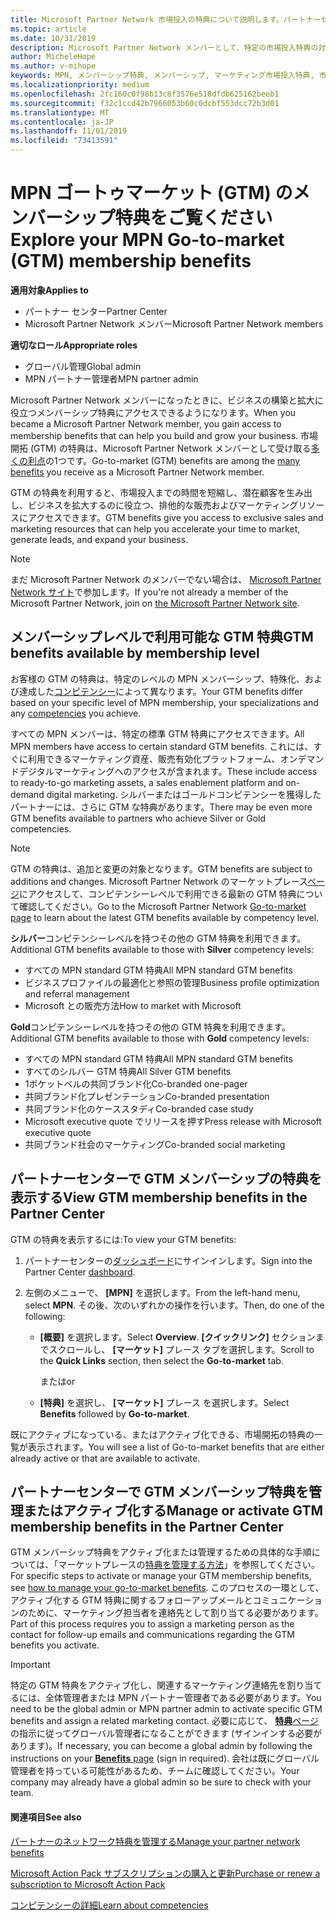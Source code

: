 ```yaml
---
title: Microsoft Partner Network 市場投入の特典について説明します。パートナーセンター
ms.topic: article
ms.date: 10/31/2019
description: Microsoft Partner Network メンバーとして、特定の市場投入特典の対象となる場合があります。 パートナーセンターで利用可能な、市場投入のさまざまなレベルの特典と、それらをアクティブ化して管理する方法について説明します。
author: MicheleHope
ms.author: v-mihope
keywords: MPN, メンバーシップ特典, メンバーシップ, マーケティング市場投入特典, 市場投入, マーケットへの移行, GTM, ゴールドメンバーシップ, シルバーメンバーシップ
ms.localizationpriority: medium
ms.openlocfilehash: 2fc160c0f98b13c8f3576e518dfdb625162beeb1
ms.sourcegitcommit: f32c1ccd42b7966053b60c0dcbf553dcc72b3d01
ms.translationtype: MT
ms.contentlocale: ja-JP
ms.lasthandoff: 11/01/2019
ms.locfileid: "73413591"
---
```

# <a name="explore-your-mpn-go-to-market-gtm-membership-benefits"></a><span data-ttu-id="99d98-105">MPN ゴートゥマーケット (GTM) のメンバーシップ特典をご覧ください</span><span class="sxs-lookup"><span data-stu-id="99d98-105">Explore your MPN Go-to-market (GTM) membership benefits</span></span>

<span data-ttu-id="99d98-106">**適用対象**</span><span class="sxs-lookup"><span data-stu-id="99d98-106">**Applies to**</span></span>

- <span data-ttu-id="99d98-107">パートナー センター</span><span class="sxs-lookup"><span data-stu-id="99d98-107">Partner Center</span></span>
- <span data-ttu-id="99d98-108">Microsoft Partner Network メンバー</span><span class="sxs-lookup"><span data-stu-id="99d98-108">Microsoft Partner Network members</span></span>

<span data-ttu-id="99d98-109">**適切なロール**</span><span class="sxs-lookup"><span data-stu-id="99d98-109">**Appropriate roles**</span></span>

- <span data-ttu-id="99d98-110">グローバル管理</span><span class="sxs-lookup"><span data-stu-id="99d98-110">Global admin</span></span>
- <span data-ttu-id="99d98-111">MPN パートナー管理者</span><span class="sxs-lookup"><span data-stu-id="99d98-111">MPN partner admin</span></span>

<span data-ttu-id="99d98-112">Microsoft Partner Network メンバーになったときに、ビジネスの構築と拡大に役立つメンバーシップ特典にアクセスできるようになります。</span><span class="sxs-lookup"><span data-stu-id="99d98-112">When you became a Microsoft Partner Network member, you gain access to membership benefits that can help you build and grow your business.</span></span> <span data-ttu-id="99d98-113">市場開拓 (GTM) の特典は、Microsoft Partner Network メンバーとして受け取る[多くの利点](https://partner.microsoft.com/manage-your-partner-network-benefits)の1つです。</span><span class="sxs-lookup"><span data-stu-id="99d98-113">Go-to-market (GTM) benefits are among the [many benefits](https://partner.microsoft.com/manage-your-partner-network-benefits) you receive as a Microsoft Partner Network member.</span></span> 

<span data-ttu-id="99d98-114">GTM の特典を利用すると、市場投入までの時間を短縮し、潜在顧客を生み出し、ビジネスを拡大するのに役立つ、排他的な販売およびマーケティングリソースにアクセスできます。</span><span class="sxs-lookup"><span data-stu-id="99d98-114">GTM benefits give you access to exclusive sales and marketing resources that can help you accelerate your time to market, generate leads, and expand your business.</span></span>

>[!NOTE]
><span data-ttu-id="99d98-115">まだ Microsoft Partner Network のメンバーでない場合は、 [Microsoft Partner Network サイト](https://partner.microsoft.com/membership)で参加します。</span><span class="sxs-lookup"><span data-stu-id="99d98-115">If you're not already a member of the Microsoft Partner Network, join on [the Microsoft Partner Network site](https://partner.microsoft.com/membership).</span></span>


## <a name="gtm-benefits-available-by-membership-level"></a><span data-ttu-id="99d98-116">メンバーシップレベルで利用可能な GTM 特典</span><span class="sxs-lookup"><span data-stu-id="99d98-116">GTM benefits available by membership level</span></span>

<span data-ttu-id="99d98-117">お客様の GTM の特典は、特定のレベルの MPN メンバーシップ、特殊化、および達成した[コンピテンシー](learn-about-competencies.md)によって異なります。</span><span class="sxs-lookup"><span data-stu-id="99d98-117">Your GTM benefits differ based on your specific level of MPN membership, your specializations and any [competencies](learn-about-competencies.md) you achieve.</span></span>

<span data-ttu-id="99d98-118">すべての MPN メンバーは、特定の標準 GTM 特典にアクセスできます。</span><span class="sxs-lookup"><span data-stu-id="99d98-118">All MPN members have access to certain standard GTM benefits.</span></span> <span data-ttu-id="99d98-119">これには、すぐに利用できるマーケティング資産、販売有効化プラットフォーム、オンデマンドデジタルマーケティングへのアクセスが含まれます。</span><span class="sxs-lookup"><span data-stu-id="99d98-119">These include access to ready-to-go marketing assets, a sales enablement platform and on-demand digital marketing.</span></span> <span data-ttu-id="99d98-120">シルバーまたはゴールドコンピテンシーを獲得したパートナーには、さらに GTM な特典があります。</span><span class="sxs-lookup"><span data-stu-id="99d98-120">There may be even more GTM benefits available to partners who achieve Silver or Gold competencies.</span></span>

>[!NOTE]
><span data-ttu-id="99d98-121">GTM の特典は、追加と変更の対象となります。</span><span class="sxs-lookup"><span data-stu-id="99d98-121">GTM benefits are subject to additions and changes.</span></span> <span data-ttu-id="99d98-122">Microsoft Partner Network のマーケットプレース[ページ](https://partner.microsoft.com/en-us/membership/go-to-market)にアクセスして、コンピテンシーレベルで利用できる最新の GTM 特典について確認してください。</span><span class="sxs-lookup"><span data-stu-id="99d98-122">Go to the Microsoft Partner Network [Go-to-market page](https://partner.microsoft.com/en-us/membership/go-to-market) to learn about the latest GTM benefits available by competency level.</span></span>

<span data-ttu-id="99d98-123">**シルバー**コンピテンシーレベルを持つその他の GTM 特典を利用できます。</span><span class="sxs-lookup"><span data-stu-id="99d98-123">Additional GTM benefits available to those with **Silver** competency levels:</span></span>

- <span data-ttu-id="99d98-124">すべての MPN standard GTM 特典</span><span class="sxs-lookup"><span data-stu-id="99d98-124">All MPN standard GTM benefits</span></span>
- <span data-ttu-id="99d98-125">ビジネスプロファイルの最適化と参照の管理</span><span class="sxs-lookup"><span data-stu-id="99d98-125">Business profile optimization and referral management</span></span>
- <span data-ttu-id="99d98-126">Microsoft との販売方法</span><span class="sxs-lookup"><span data-stu-id="99d98-126">How to market with Microsoft</span></span>

<span data-ttu-id="99d98-127">**Gold**コンピテンシーレベルを持つその他の GTM 特典を利用できます。</span><span class="sxs-lookup"><span data-stu-id="99d98-127">Additional GTM benefits available to those with **Gold** competency levels:</span></span>

- <span data-ttu-id="99d98-128">すべての MPN standard GTM 特典</span><span class="sxs-lookup"><span data-stu-id="99d98-128">All MPN standard GTM benefits</span></span>
- <span data-ttu-id="99d98-129">すべてのシルバー GTM 特典</span><span class="sxs-lookup"><span data-stu-id="99d98-129">All Silver GTM benefits</span></span>
- <span data-ttu-id="99d98-130">1ポケットベルの共同ブランド化</span><span class="sxs-lookup"><span data-stu-id="99d98-130">Co-branded one-pager</span></span>
- <span data-ttu-id="99d98-131">共同ブランド化プレゼンテーション</span><span class="sxs-lookup"><span data-stu-id="99d98-131">Co-branded presentation</span></span>
- <span data-ttu-id="99d98-132">共同ブランド化のケーススタディ</span><span class="sxs-lookup"><span data-stu-id="99d98-132">Co-branded case study</span></span>
- <span data-ttu-id="99d98-133">Microsoft executive quote でリリースを押す</span><span class="sxs-lookup"><span data-stu-id="99d98-133">Press release with Microsoft executive quote</span></span>
- <span data-ttu-id="99d98-134">共同ブランド社会のマーケティング</span><span class="sxs-lookup"><span data-stu-id="99d98-134">Co-branded social marketing</span></span>

## <a name="view-gtm-membership-benefits-in-the-partner-center"></a><span data-ttu-id="99d98-135">パートナーセンターで GTM メンバーシップの特典を表示する</span><span class="sxs-lookup"><span data-stu-id="99d98-135">View GTM membership benefits in the Partner Center</span></span>

<span data-ttu-id="99d98-136">GTM の特典を表示するには:</span><span class="sxs-lookup"><span data-stu-id="99d98-136">To view your GTM benefits:</span></span>

1. <span data-ttu-id="99d98-137">パートナーセンターの[ダッシュボード]( https://docs.microsoft.com/en-us/partner-center/)にサインインします。</span><span class="sxs-lookup"><span data-stu-id="99d98-137">Sign into the Partner Center [dashboard]( https://docs.microsoft.com/en-us/partner-center/).</span></span>

2. <span data-ttu-id="99d98-138">左側のメニューで、 **[MPN]** を選択します。</span><span class="sxs-lookup"><span data-stu-id="99d98-138">From the left-hand menu, select **MPN**.</span></span> <span data-ttu-id="99d98-139">その後、次のいずれかの操作を行います。</span><span class="sxs-lookup"><span data-stu-id="99d98-139">Then, do one of the following:</span></span>

    - <span data-ttu-id="99d98-140">**[概要]** を選択します。</span><span class="sxs-lookup"><span data-stu-id="99d98-140">Select **Overview**.</span></span> <span data-ttu-id="99d98-141">**[クイックリンク]** セクションまでスクロールし、 **[マーケット]** プレース タブを選択します。</span><span class="sxs-lookup"><span data-stu-id="99d98-141">Scroll to the **Quick Links** section, then select the **Go-to-market** tab.</span></span>

      <span data-ttu-id="99d98-142">または</span><span class="sxs-lookup"><span data-stu-id="99d98-142">or</span></span>

    - <span data-ttu-id="99d98-143">**[特典]** を選択し、 **[マーケット]** プレース を選択します。</span><span class="sxs-lookup"><span data-stu-id="99d98-143">Select **Benefits** followed by **Go-to-market**.</span></span>

<span data-ttu-id="99d98-144">既にアクティブになっている、またはアクティブ化できる、市場開拓の特典の一覧が表示されます。</span><span class="sxs-lookup"><span data-stu-id="99d98-144">You will see a list of Go-to-market benefits that are either already active or that are available to activate.</span></span>

## <a name="manage-or-activate-gtm-membership-benefits-in-the-partner-center"></a><span data-ttu-id="99d98-145">パートナーセンターで GTM メンバーシップ特典を管理またはアクティブ化する</span><span class="sxs-lookup"><span data-stu-id="99d98-145">Manage or activate GTM membership benefits in the Partner Center</span></span>

<span data-ttu-id="99d98-146">GTM メンバーシップ特典をアクティブ化または管理するための具体的な手順については、「マーケットプレースの[特典を管理する方法](manage-your-partner-network-benefits.md#manage-go-to-market-benefits)」を参照してください。</span><span class="sxs-lookup"><span data-stu-id="99d98-146">For specific steps to activate or manage your GTM membership benefits, see [how to manage your go-to-market benefits](manage-your-partner-network-benefits.md#manage-go-to-market-benefits).</span></span> <span data-ttu-id="99d98-147">このプロセスの一環として、アクティブ化する GTM 特典に関するフォローアップメールとコミュニケーションのために、マーケティング担当者を連絡先として割り当てる必要があります。</span><span class="sxs-lookup"><span data-stu-id="99d98-147">Part of this process requires you to assign a marketing person as the contact for follow-up emails and communications regarding the GTM benefits you activate.</span></span>

>[!IMPORTANT]
><span data-ttu-id="99d98-148">特定の GTM 特典をアクティブ化し、関連するマーケティング連絡先を割り当てるには、全体管理者または MPN パートナー管理者である必要があります。</span><span class="sxs-lookup"><span data-stu-id="99d98-148">You need to be the global admin or MPN partner admin to activate specific GTM benefits and assign a related marketing contact.</span></span> <span data-ttu-id="99d98-149">必要に応じて、 [**特典**ページ](https://partnercenter.microsoft.com/pcv/partnership/benefits)の指示に従ってグローバル管理者になることができます (サインインする必要があります)。</span><span class="sxs-lookup"><span data-stu-id="99d98-149">If necessary, you can become a global admin by following the instructions on your [**Benefits** page](https://partnercenter.microsoft.com/pcv/partnership/benefits) (sign in required).</span></span> <span data-ttu-id="99d98-150">会社は既にグローバル管理者を持っている可能性があるため、チームに確認してください。</span><span class="sxs-lookup"><span data-stu-id="99d98-150">Your company may already have a global admin so be sure to check with your team.</span></span>

#### <a name="see-also"></a><span data-ttu-id="99d98-151">関連項目</span><span class="sxs-lookup"><span data-stu-id="99d98-151">See also</span></span>

[<span data-ttu-id="99d98-152">パートナーのネットワーク特典を管理する</span><span class="sxs-lookup"><span data-stu-id="99d98-152">Manage your partner network benefits</span></span>](manage-your-partner-network-benefits.md)

[<span data-ttu-id="99d98-153">Microsoft Action Pack サブスクリプションの購入と更新</span><span class="sxs-lookup"><span data-stu-id="99d98-153">Purchase or renew a subscription to Microsoft Action Pack</span></span>](mpn-get-action-pack.md)

[<span data-ttu-id="99d98-154">コンピテンシーの詳細</span><span class="sxs-lookup"><span data-stu-id="99d98-154">Learn about competencies</span></span>](learn-about-competencies.md)